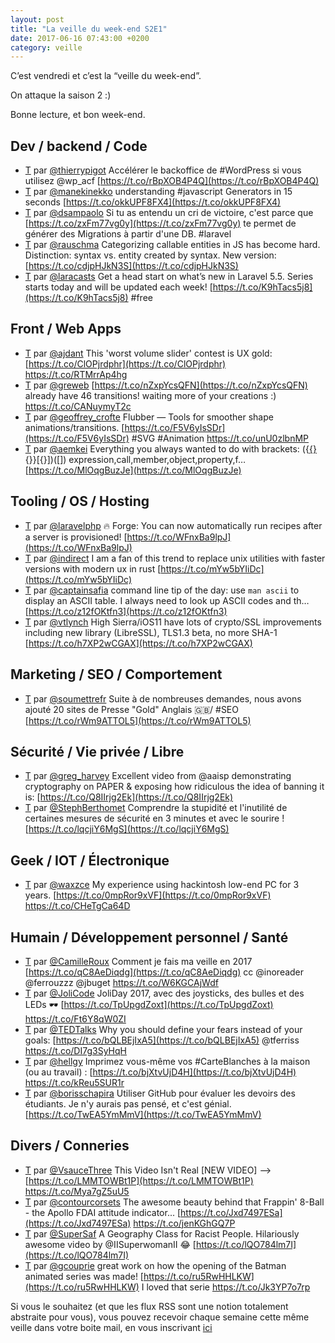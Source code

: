 ```yaml
---
layout: post
title: "La veille du week-end S2E1"
date: 2017-06-16 07:43:00 +0200
category: veille
---
```

C’est vendredi et c’est la “veille du week-end”.  

On attaque la saison 2 :)

Bonne lecture, et bon week-end.

## Dev / backend / Code
- [T](http://twitter.com/thierrypigot/status/873070833077338113) par [@thierrypigot](https://twitter.com/thierrypigot) Accélérer le backoffice de #WordPress si vous utilisez @wp_acf  [https://t.co/rBpXOB4P4Q](https://t.co/rBpXOB4P4Q)
- [T](http://twitter.com/manekinekko/status/873657983808548870) par [@manekinekko](https://twitter.com/manekinekko) understanding #javascript Generators in 15 seconds [https://t.co/okkUPF8FX4](https://t.co/okkUPF8FX4)
- [T](http://twitter.com/dsampaolo/status/874264669489250304) par [@dsampaolo](https://twitter.com/dsampaolo) Si tu as entendu un cri de victoire, c'est parce que [https://t.co/zxFm77vg0y](https://t.co/zxFm77vg0y) te permet de générer des Migrations à partir d'une DB. #laravel
- [T](http://twitter.com/rauschma/status/874299123096268800) par [@rauschma](https://twitter.com/rauschma) Categorizing callable entities in JS has become hard. Distinction: syntax vs. entity created by syntax. New version: [https://t.co/cdjpHJkN3S](https://t.co/cdjpHJkN3S)
- [T](http://twitter.com/laracasts/status/875028976930041858) par [@laracasts](https://twitter.com/laracasts) Get a head start on what’s new in Laravel 5.5. Series starts today and will be updated each week! [https://t.co/K9hTacs5j8](https://t.co/K9hTacs5j8) #free


## Front / Web Apps
- [T](http://twitter.com/ajdant/status/872931345269260288) par [@ajdant](https://twitter.com/ajdant) This 'worst volume slider' contest is UX gold: [https://t.co/ClOPjrdphr](https://t.co/ClOPjrdphr) https://t.co/RTMrrAp4hg
- [T](http://twitter.com/greweb/status/874140784001392640) par [@greweb](https://twitter.com/greweb) [https://t.co/nZxpYcsQFN](https://t.co/nZxpYcsQFN) already have 46 transitions! waiting more of your creations :) https://t.co/CANuymyT2c
- [T](http://twitter.com/geoffrey_crofte/status/874168236262162432) par [@geoffrey_crofte](https://twitter.com/geoffrey_crofte) Flubber — Tools for smoother shape animations/transitions. [https://t.co/F5V6yIsSDr](https://t.co/F5V6yIsSDr) #SVG #Animation https://t.co/unU0zlbnMP
- [T](http://twitter.com/aemkei/status/874531455334055936) par [@aemkei](https://twitter.com/aemkei) Everything you always wanted to do with brackets: ({[{}]([]){}}[{}])([]) expression,call,member,object,property,f… [https://t.co/MlOqgBuzJe](https://t.co/MlOqgBuzJe)


## Tooling / OS / Hosting
- [T](http://twitter.com/laravelphp/status/872464821253541888) par [@laravelphp](https://twitter.com/laravelphp) 🔥 Forge: You can now automatically run recipes after a server is provisioned! [https://t.co/WFnxBa9lpJ](https://t.co/WFnxBa9lpJ)
- [T](http://twitter.com/indirect/status/872974938658922496) par [@indirect](https://twitter.com/indirect) I am a fan of this trend to replace unix utilities with faster versions with modern ux in rust [https://t.co/mYw5bYIiDc](https://t.co/mYw5bYIiDc)
- [T](http://twitter.com/captainsafia/status/872863582249242624) par [@captainsafia](https://twitter.com/captainsafia) command line tip of the day: use `man ascii` to display an ASCII table. I always need to look up ASCII codes and th… [https://t.co/z12fOKtfn3](https://t.co/z12fOKtfn3)
- [T](http://twitter.com/vtlynch/status/874301119089999881) par [@vtlynch](https://twitter.com/vtlynch) High Sierra/iOS11 have lots of crypto/SSL improvements including new library (LibreSSL), TLS1.3 beta, no more SHA-1 [https://t.co/h7XP2wCGAX](https://t.co/h7XP2wCGAX)


## Marketing / SEO / Comportement
- [T](http://twitter.com/soumettrefr/status/874547319923933184) par [@soumettrefr](https://twitter.com/soumettrefr) Suite à de nombreuses demandes, nous avons ajouté 20 sites de Presse "Gold" Anglais 🇬🇧/ #SEO [https://t.co/rWm9ATTOL5](https://t.co/rWm9ATTOL5)


## Sécurité / Vie privée / Libre
- [T](http://twitter.com/greg_harvey/status/874191875988705281) par [@greg_harvey](https://twitter.com/greg_harvey) Excellent video from @aaisp demonstrating cryptography on PAPER &amp; exposing how ridiculous the idea of banning it is: [https://t.co/Q8IIrjg2Ek](https://t.co/Q8IIrjg2Ek)
- [T](http://twitter.com/StephBerthomet/status/874630278664380416) par [@StephBerthomet](https://twitter.com/StephBerthomet) Comprendre la stupidité et l'inutilité de certaines mesures de sécurité en 3 minutes et avec le sourire ! [https://t.co/lqcjiY6MgS](https://t.co/lqcjiY6MgS)


## Geek / IOT / Électronique
- [T](http://twitter.com/waxzce/status/874268308069109760) par [@waxzce](https://twitter.com/waxzce) My experience using hackintosh low-end PC for 3 years. [https://t.co/0mpRor9xVF](https://t.co/0mpRor9xVF) https://t.co/CHeTgCa64D


## Humain / Développement personnel / Santé
- [T](http://twitter.com/CamilleRoux/status/872708455664111617) par [@CamilleRoux](https://twitter.com/CamilleRoux) Comment je fais ma veille en 2017 [https://t.co/qC8AeDiqdg](https://t.co/qC8AeDiqdg) cc @inoreader @ferrouzzz @jbuget https://t.co/W6KGCAjWdf
- [T](http://twitter.com/JoliCode/status/874185493323194369) par [@JoliCode](https://twitter.com/JoliCode) JoliDay 2017, avec des joysticks, des bulles et des LEDs 🕶 [https://t.co/TpUpgdZoxt](https://t.co/TpUpgdZoxt) https://t.co/Ft6Y8qW0ZI
- [T](http://twitter.com/TEDTalks/status/874289230444462081) par [@TEDTalks](https://twitter.com/TEDTalks) Why you should define your fears instead of your goals: [https://t.co/bQLBEjIxA5](https://t.co/bQLBEjIxA5) @tferriss https://t.co/DI7g3SyHqH
- [T](http://twitter.com/hellgy/status/874358418672365570) par [@hellgy](https://twitter.com/hellgy) Imprimez vous-même vos #CarteBlanches à la maison (ou au travail) : [https://t.co/bjXtvUjD4H](https://t.co/bjXtvUjD4H) https://t.co/kReu5SUR1r
- [T](http://twitter.com/borisschapira/status/874735560178446336) par [@borisschapira](https://twitter.com/borisschapira) Utiliser GitHub pour évaluer les devoirs des étudiants. Je n'y aurais pas pensé​, et c'est génial. [https://t.co/TwEA5YmMmV](https://t.co/TwEA5YmMmV)


## Divers / Conneries
- [T](http://twitter.com/VsauceThree/status/872889649181712384) par [@VsauceThree](https://twitter.com/VsauceThree) This Video Isn't Real [NEW VIDEO] --&gt; [https://t.co/LMMTOWBt1P](https://t.co/LMMTOWBt1P) https://t.co/Mya7gZ5uU5
- [T](http://twitter.com/contourcorsets/status/873663702171615233) par [@contourcorsets](https://twitter.com/contourcorsets) The awesome beauty behind that Frappin' 8-Ball - the Apollo FDAI attitude indicator... [https://t.co/Jxd7497ESa](https://t.co/Jxd7497ESa) https://t.co/jenKGhGQ7P
- [T](http://twitter.com/SuperSaf/status/874180370249519104) par [@SuperSaf](https://twitter.com/SuperSaf) A Geography Class for Racist People. Hilariously awesome video by @IISuperwomanII 😂 [https://t.co/lQO784lm7I](https://t.co/lQO784lm7I)
- [T](http://twitter.com/gcouprie/status/874308318931636226) par [@gcouprie](https://twitter.com/gcouprie) great work on how the opening of the Batman animated series was made! [https://t.co/ru5RwHHLKW](https://t.co/ru5RwHHLKW) I loved that serie https://t.co/Jk3YP7o7rp





Si vous le souhaitez (et que les flux RSS sont une notion totalement abstraite pour vous), vous pouvez recevoir chaque semaine cette même veille dans votre boite mail, en vous inscrivant [ici](/newsletter.html)
